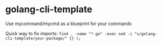 # golang-cli-template

Use mycommand/mycmd as a blueprint for your commands

Quick way to fix imports:
`find . -name "*.go" -exec sed -i "s/golang-cli-template/your-package/" {} \;`
